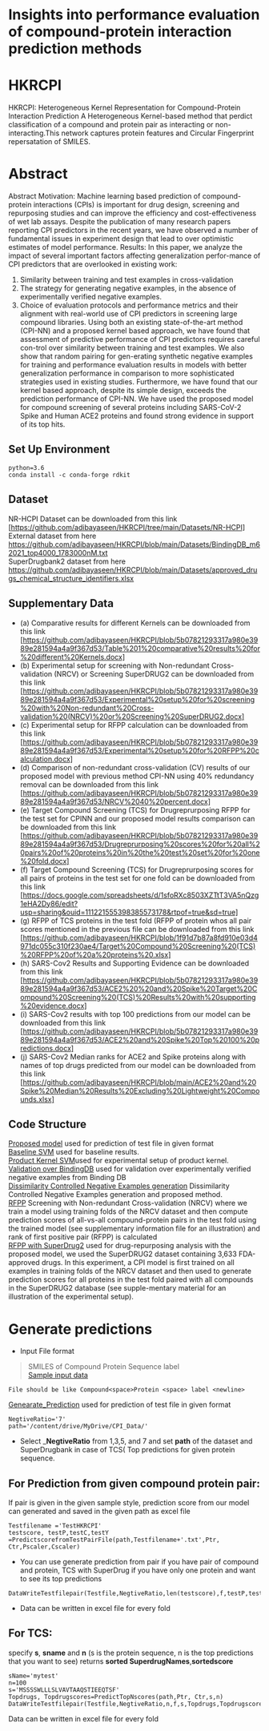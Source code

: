 
# Insights into performance evaluation of compound-protein interaction prediction methods 
# HKRCPI
HKRCPI: Heterogeneous Kernel Representation for Compound-Protein Interaction Prediction
A Heterogeneous Kernel-based method that perdict classification of a compound and protein pair as interacting or non-interacting.This network captures protein features and Circular Fingerprint repersatation of SMILES.
# Abstract
Abstract
Motivation:
Machine learning based prediction of compound-protein interactions (CPIs) is important for drug design, screening and repurposing studies and can improve the efficiency and cost-effectiveness of wet lab assays. Despite the publication of many research papers reporting CPI predictors in the recent years, we have observed a number of fundamental issues in experiment design that lead to over optimistic estimates of model performance.
Results:
In this paper, we analyze the impact of several important factors affecting generalization perfor-mance of CPI predictors that are overlooked in existing work:
1.	Similarity between training and test examples in cross-validation
2.	The strategy for generating negative examples, in the absence of experimentally verified negative examples.
3.	Choice of evaluation protocols and performance metrics and their alignment with real-world use of CPI predictors in screening large compound libraries.
Using both an existing state-of-the-art method (CPI-NN) and a proposed kernel based approach,
we have found that assessment of predictive performance of CPI predictors requires careful con-trol over similarity between training and test examples.  We also show that random pairing for gen-erating synthetic negative examples for training and performance evaluation results in models with better generalization performance in comparison to more sophisticated strategies used in existing studies. Furthermore, we have found that our kernel based approach, despite its simple design, exceeds the prediction performance of CPI-NN.  We have used the proposed model for compound screening of several proteins including SARS-CoV-2 Spike and Human ACE2 proteins and found strong evidence in support of its top hits.

## Set Up Environment
```
python=3.6
conda install -c conda-forge rdkit
```
## Dataset
NR-HCPI Dataset can be downloaded from this link [https://github.com/adibayaseen/HKRCPI/tree/main/Datasets/NR-HCPI]<br/>
External dataset from here https://github.com/adibayaseen/HKRCPI/blob/main/Datasets/BindingDB_m62021_top4000_1783000nM.txt <br/>
SuperDrugbank2 dataset from here https://github.com/adibayaseen/HKRCPI/blob/main/Datasets/approved_drugs_chemical_structure_identifiers.xlsx <br/>
## Supplementary Data
* (a) Comparative results for different Kernels can be downloaded from this link [https://github.com/adibayaseen/HKRCPI/blob/5b07821293317a980e3989e281594a4a9f367d53/Table%201%20comparative%20results%20for%20different%20Kernels.docx] <br/>
* (b) Experimental setup for screening with Non-redundant Cross-validation (NRCV) or Screening SuperDRUG2 can be downloaded from this link [https://github.com/adibayaseen/HKRCPI/blob/5b07821293317a980e3989e281594a4a9f367d53/Experimental%20setup%20for%20screening%20with%20Non-redundant%20Cross-validation%20(NRCV)%20or%20Screening%20SuperDRUG2.docx]<br/>
* (c) Experimental setup for RFPP calculation can be downloaded from this link [https://github.com/adibayaseen/HKRCPI/blob/5b07821293317a980e3989e281594a4a9f367d53/Experimental%20setup%20for%20RFPP%20calculation.docx] <br/>
* (d) Comparison of non-redundant cross-validation (CV) results of our proposed model with previous method CPI-NN using 40% redundancy removal  can be downloaded from this link [https://github.com/adibayaseen/HKRCPI/blob/5b07821293317a980e3989e281594a4a9f367d53/NRCV%2040%20percent.docx]<br/>
* (e) Target Compound Screening (TCS) for Drugreprurposing RFPP for  the test set for CPINN and our proposed model results comparison can be downloaded from this link [https://github.com/adibayaseen/HKRCPI/blob/5b07821293317a980e3989e281594a4a9f367d53/Drugreprurposing%20scores%20for%20all%20pairs%20of%20proteins%20in%20the%20test%20set%20for%20one%20fold.docx] <br/>
* (f) Target Compound Screening (TCS) for Drugreprurposing scores for all pairs of proteins in the test set for one fold can be downloaded from this link [https://docs.google.com/spreadsheets/d/1sfoRXc8503XZTtT3VA5nQzg1eHA2Dy86/edit?usp=sharing&ouid=111221555398385573178&rtpof=true&sd=true]<br/>
* (g) RFPP of TCS proteins in the test fold (RFPP of protein whos all pair scores mentioned in the previous file can be downloaded from this link [https://github.com/adibayaseen/HKRCPI/blob/1f91d7b87a8fd910e03d4971dc055c310f230ae4/Target%20Compound%20Screening%20(TCS)%20RFPP%20of%20a%20proteins%20.xlsx]<br/>
* (h) SARS-Cov2 Results and Supporting Evidence can be downloaded from this link [https://github.com/adibayaseen/HKRCPI/blob/5b07821293317a980e3989e281594a4a9f367d53/ACE2%20%20and%20Spike%20Target%20Compound%20Screening%20(TCS)%20Results%20with%20supporting%20evidence.docx]<br/>
* (i) SARS-Cov2 results with top 100 predictions from our model can be downloaded from this link [https://github.com/adibayaseen/HKRCPI/blob/5b07821293317a980e3989e281594a4a9f367d53/ACE2%20and%20Spike%20Top%20100%20predictions.docx]<br/>
* (j) SARS-Cov2 Median ranks for ACE2 and Spike proteins along with names of top drugs predicted from our model can be downloaded from this link   [https://github.com/adibayaseen/HKRCPI/blob/main/ACE2%20and%20Spike%20Median%20Results%20Excluding%20Lightweight%20Compounds.xlsx]<br/>
## Code Structure
[Proposed model](https://colab.research.google.com/drive/1mkAFLcYeHQED0p2qvn92178cmlO9SEIP?usp=sharing) used for prediction of test file in given format<br/>
[Baseline SVM](https://colab.research.google.com/drive/1qMFqYPFBxeydNnf_NxGY5XS7AmWEmVcG?usp=sharing) used for baseline results.<br/> 
[Product Kernel SVM](https://colab.research.google.com/drive/1o78nKbk3t-KjUniTxUHBOgY5QTzJjr85?usp=sharing)used for experimental setup of product kernel.<br/> 
[Validation over BindingDB](https://colab.research.google.com/drive/1nK30uc0DxGjXqXUDQsvGyDT3DDnUzaxE?usp=sharing) used for validation over experimentally verified negative examples from Binding DB  <br/> 
[Dissimilarity Controlled Negative Examples generation](https://colab.research.google.com/drive/1IuX0taNfWNt0DttZ8eM4IwSrn2QRCXvd?usp=sharing) Dissimilarity Controlled Negative Examples generation and proposed method. <br/>
[RFPP](https://colab.research.google.com/drive/1I-x5E7SxAwcepfC7zOD-2r9OnPGyEXLr?usp=sharing) Screening with Non-redundant Cross-validation (NRCV) where we train a model using training folds of the NRCV dataset and then compute prediction scores of all-vs-all compound-protein pairs in the test fold using the trained model (see supplementary information file for an illustration) and rank of first positive pair (RFPP) is calculated<br/>
[RFPP with SuperDrug2](https://colab.research.google.com/drive/13TUFUGSpHsmw6qgK2MLd6pF2eaxHd6tD?usp=sharing) used for drug-repurposing analysis with the proposed model, we used the SuperDRUG2 dataset containing 3,633 FDA-approved drugs. In this experiment, a CPI model is first trained on all examples in training folds of the NRCV dataset and then used to generate prediction scores for all proteins in the test fold paired with all compounds in the SuperDRUG2 database (see supple-mentary material for an illustration of the experimental setup).  <br/>
# Generate predictions
* Input File format <br/>
> SMILES of Compound Protein Sequence label<br/>
[Sample input data](https://github.com/adibayaseen/HKRCPI/blob/0f1153be22c4ce6235259bef8cff1dd820e69a39/Sample%20Data)<br/>
```
File should be like Compound<space>Protein <space> label <newline>
```
[Genearate_Prediction](https://colab.research.google.com/drive/1SUJ0HGRUPOU5pqkRsEzBSAl5Vmt8fFEE?usp=sharing) used for prediction of test file in given format<br/>
```
NegtiveRatio='7'
path='/content/drive/MyDrive/CPI_Data/'
```
* Select _**NegtiveRatio** from 1,3,5, and 7 and set **path** of the dataset and SuperDrugbank in case of TCS( Top predictions for given protein sequence.
## For Prediction from given compound protein pair:
If pair is given in the given sample style, prediction score from our model can generated and saved in the given path as excel file<br/>
```
Testfilename ='TestHKRCPI'
testscore, testP,testC,testY =PredictscorefromTestPairFile(path,Testfilename+'.txt',Ptr, Ctr,Pscaler,Cscaler)
```
* You can use generate prediction from pair if you have pair of compound and protein, TCS with SuperDrug if you have only one protein and want to see its top predictions 
```
DataWriteTestfilepair(Testfile,NegtiveRatio,len(testscore),f,testP,testC,testscore)
```
* Data can be written in excel file for every fold <br/>
## For TCS: <br/>
specify **s**, **sname** and **n** (s is the protein sequence, n is the top predictions that you want to see) returns **sorted SuperdrugNames**,**sortedscore**
```
sName='mytest'
n=100
s='MSSSSWLLLSLVAVTAAQSTIEEQTSF'
Topdrugs, Topdrugscores=PredictTopNscores(path,Ptr, Ctr,s,n) 
DataWriteTestfilepair(Testfile,NegtiveRatio,n,f,s,Topdrugs,Topdrugscores) 
```
Data can be written in excel file for every fold


